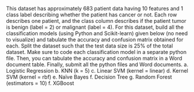 This dataset has approximately 683 patient data having 10 features and 1 class label describing whether the patient has cancer or not. Each row describes one patient, and the class column describes if the patient tumor is benign (label = 2) or malignant (label = 4). 
For this dataset, build all the classification models (using Python and Scikit-learn) given below (no need to visualize) and tabulate the accuracy and confusion matrix obtained for each. Split the dataset such that the test data size is 25% of the total dataset.
Make sure to code each classification model in a separate python file. Then, you can tabulate the accuracy and confusion matrix in a Word document table. Finally, submit all the python files and Word documents.
            a. Logistic Regression 
            b. KNN (k = 5)
            c. Linear SVM (kernel = linear)
            d. Kernel SVM (kernel = rbf)
            e. Naïve Bayes
            f. Decision Tree
            g. Random Forest (estimators = 10)
            f. XGBoost
